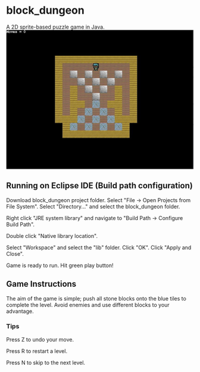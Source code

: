 # block_dungeon
A 2D sprite-based puzzle game in Java.
![alt text](https://github.com/mwall-dev/block_dungeon/blob/master/block_dungeon/lev0.JPG?raw=true)


## Running on Eclipse IDE (Build path configuration)
Download block_dungeon project folder.
Select "File -> Open Projects from File System".
Select "Directory..." and select the block_dungeon folder.

Right click "JRE system library" and navigate to "Build Path -> Configure Build Path". 

Double click "Native library location".

Select "Workspace" and select the "lib" folder. Click "OK". Click "Apply and Close". 

Game is ready to run. Hit green play button!


## Game Instructions
The aim of the game is simple; push all stone blocks onto the blue tiles to complete the level. Avoid enemies and use different blocks to your advantage.

### Tips
Press Z to undo your move.

Press R to restart a level.

Press N to skip to the next level.

